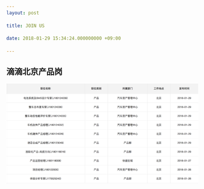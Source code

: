 ```yaml
---
layout: post

title: JOIN US

date: 2018-01-29 15:34:24.000000000 +09:00

---
```




## 滴滴北京产品岗
	
![1](/assets/jobs/WX20180129-175558@2x.png)
